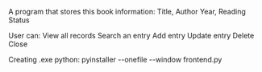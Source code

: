 A program that stores this book information:
Title, Author
Year, Reading Status

User can:
View all records
Search an entry
Add entry
Update entry
Delete
Close

Creating .exe python:
pyinstaller --onefile --window frontend.py